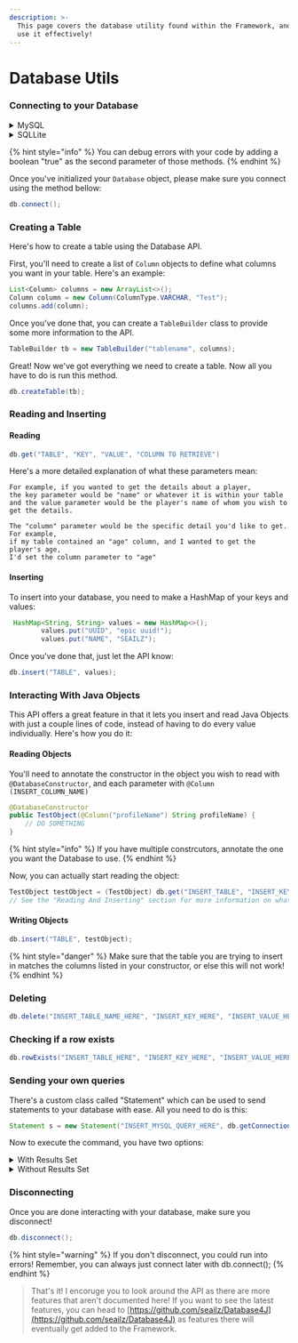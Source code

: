 ```yaml
---
description: >-
  This page covers the database utility found within the Framework, and how to
  use it effectively!
---
```


# Database Utils

### Connecting to your Database

<details>

<summary>MySQL</summary>

Here's how to connect to a database using MySQL:

```java
Database db = new Database(
                "INSERT IP",
                3306,
                "INSERT USERNAME",
                "INSERT PASSWORD",
                "INSERT DATABASE NAME"
                );
```

</details>

<details>

<summary>SQLLite</summary>

Here's how to connect to your database using SQLLite:

```java
Database db = new Database(file);
```

</details>

{% hint style="info" %}
You can debug errors with your code by adding a boolean "true" as the second parameter of those methods.
{% endhint %}



Once you've initialized your `Database` object, please make sure you connect using the method bellow:

```java
db.connect();
```

### Creating a Table

Here's how to create a table using the Database API.

First, you'll need to create a list of `Column` objects to define what columns you want in your table. Here's an example:

```java
List<Column> columns = new ArrayList<>();
Column column = new Column(ColumnType.VARCHAR, "Test");
columns.add(column);
```

Once you've done that, you can create a `TableBuilder` class to provide some more information to the API.

```java
TableBuilder tb = new TableBuilder("tablename", columns);
```

Great! Now we've got everything we need to create a table. Now all you have to do is run this method.

```java
db.createTable(tb);
```

### Reading and Inserting

#### Reading

```java
db.get("TABLE", "KEY", "VALUE", "COLUMN TO RETRIEVE")
```

Here's a more detailed explanation of what these parameters mean:

```
For example, if you wanted to get the details about a player,
the key parameter would be "name" or whatever it is within your table
and the value parameter would be the player's name of whom you wish to get the details.

The "column" parameter would be the specific detail you'd like to get. For example,
if my table contained an "age" column, and I wanted to get the player's age,
I'd set the column parameter to "age"
```

#### Inserting

To insert into your database, you need to make a HashMap of your keys and values:

```java
 HashMap<String, String> values = new HashMap<>();
        values.put("UUID", "epic uuid!");
        values.put("NAME", "SEAILZ");
```

Once you've done that, just let the API know:

```java
db.insert("TABLE", values);
```

### Interacting With Java Objects

This API offers a great feature in that it lets you insert and read Java Objects with just a couple lines of code, instead of having to do every value individually. Here's how you do it:

#### Reading Objects

You'll need to annotate the constructor in the object you wish to read with `@DatabaseConstructor`, and each parameter with `@Column (INSERT_COLUMN_NAME)`&#x20;

```java
@DatabaseConstructor
public TestObject(@Column("profileName") String profileName) {
    // DO SOMETHING
}
```

{% hint style="info" %}
If you have multiple constrcutors, annotate the one you want the Database to use.
{% endhint %}

Now, you can actually start reading the object:

```java
TestObject testObject = (TestObject) db.get("INSERT_TABLE", "INSERT_KEY", "INSERT_VALUE", TestObject.class);
// See the "Reading And Inserting" section for more information on what these parameters mean.
```

#### Writing Objects

```java
db.insert("TABLE", testObject);
```

{% hint style="danger" %}
Make sure that the table you are trying to insert in matches the columns listed in your constructor, or else this will not work!
{% endhint %}

### Deleting

```java
db.delete("INSERT_TABLE_NAME_HERE", "INSERT_KEY_HERE", "INSERT_VALUE_HERE");
```

### Checking if a row exists

```java
db.rowExists("INSERT_TABLE_HERE", "INSERT_KEY_HERE", "INSERT_VALUE_HERE");
```

### Sending your own queries

There's a custom class called "Statement" which can be used to send statements to your database with ease. All you need to do is this:

```java
Statement s = new Statement("INSERT_MYSQL_QUERY_HERE", db.getConnection();
```

Now to execute the command, you have two options:

<details>

<summary>With Results Set</summary>

This should be used if the command is supposed to return some results. Here's how:

```java
ResultSet res = s.executeWithResults();
```

</details>

<details>

<summary>Without Results Set</summary>

This should be used when the command is not expected to return results. For example, creating a new table.

```java
s.execute();
```

</details>

### Disconnecting

Once you are done interacting with your database, make sure you disconnect!

```java
db.disconnect();
```

{% hint style="warning" %}
If you don't disconnect, you could run into errors! Remember, you can always just connect later with db.connect();
{% endhint %}



> That's it! I encoruge you to look around the API as there are more features that aren't documented here! If you want to see the latest features, you can head to [https://github.com/seailz/Database4J](https://github.com/seailz/Database4J) as features there will eventually get added to the Framework.&#x20;
